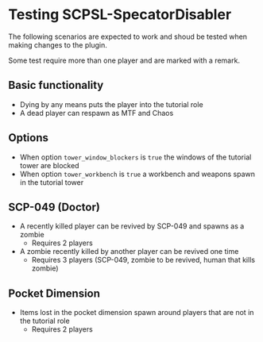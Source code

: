 # Testing SCPSL-SpecatorDisabler

The following scenarios are expected to work and shoud be tested when
making changes to the plugin.

Some test require more than one player and are marked with a remark.

## Basic functionality

- Dying by any means puts the player into the tutorial role
- A dead player can respawn as MTF and Chaos

## Options

- When option `tower_window_blockers` is `true` the windows of the tutorial tower are blocked
- When option `tower_workbench` is `true` a workbench and weapons spawn in the tutorial tower

## SCP-049 (Doctor)

- A recently killed player can be revived by SCP-049 and spawns as a zombie
  - Requires 2 players
- A zombie recently killed by another player can be revived one time
  - Requires 3 players (SCP-049, zombie to be revived, human that kills zombie)

## Pocket Dimension
- Items lost in the pocket dimension spawn around players that are not in the tutorial role
  - Requires 2 players
